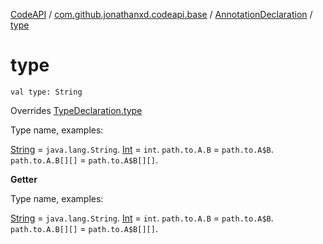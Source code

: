 [CodeAPI](../../index.md) / [com.github.jonathanxd.codeapi.base](../index.md) / [AnnotationDeclaration](index.md) / [type](.)

# type

`val type: String`

Overrides [TypeDeclaration.type](../-type-declaration/type.md)

Type name, examples:

[String](#) = `java.lang.String`.
[Int](#) = `int`.
`path.to.A.B` = `path.to.A$B`.
`path.to.A.B[][]` = `path.to.A$B[][]`.

**Getter**

Type name, examples:

[String](#) = `java.lang.String`.
[Int](#) = `int`.
`path.to.A.B` = `path.to.A$B`.
`path.to.A.B[][]` = `path.to.A$B[][]`.

